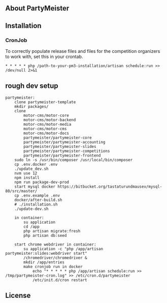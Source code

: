 ## About PartyMeister

## Installation

### CronJob

To correctly populate release files and files for the competition organizers to work with, set this in your crontab.

    * * * * * php /path-to-your-pm3-installation/artisan schedule:run >> /dev/null 2>&1

## rough dev setup

```
partymeister:
	clone partymeister-template
	mkdir packages/
	clone 
		motor-cms/motor-core
		motor-cms/motor-backend
		motor-cms/motor-media
		motor-cms/motor-cms
		motor-cms/motor-docs
		partymeister/partymeister-core
		partymeister/partymeister-accounting
		partymeister/partymeister-slides
		partymeister/partymeister-competitions
		partymeister/partymeister-frontend
	sudo ln -s /usr/bin/composer /usr/local/bin/composer
	cp .env.docker .env
	./update_dev.sh
	nvm use 12
	npm install
	npm run package-dev-prod
	start mysql docker https://bitbucket.org/tastaturundmausev/mysql-80/src/master/
	cp .env.example .env
	docker/after-build.sh
	# ./installation.sh
	./update-dev.sh
	
	in container:
		su application
		cd /app
		php artisan migrate:fresh
		php artisan db:seed

	start chrome webdriver in container: 
		su application -c "php /app/artisan partymeister:slides:webdriver start"
		/chromedriver/chromedriver &
		mkdir /app/entries
		make cronjob run in docker
			echo "* * * * * php /app/artisan schedule:run >> /tmp/partymeister-cron.log" >> /etc/cron.d/partymeister
			/etc/init.d/cron restart
```

## License
